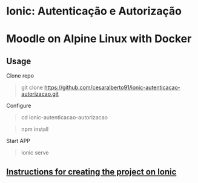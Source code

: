 # Ionic: Autenticação e Autorização

Moodle on Alpine Linux with Docker
==============================================

Usage
-----
Clone repo
> git clone https://github.com/cesaralberto91/ionic-autenticacao-autorizacao.git

Configure
> cd ionic-autenticacao-autorizacao

> npm install

Start APP
> ionic serve

[Instructions for creating the project on Ionic](https://www.notion.so/Autentica-o-e-Autoriza-o-cb97da0dc70a40339de21cc9aaf6f71c)
----------------

